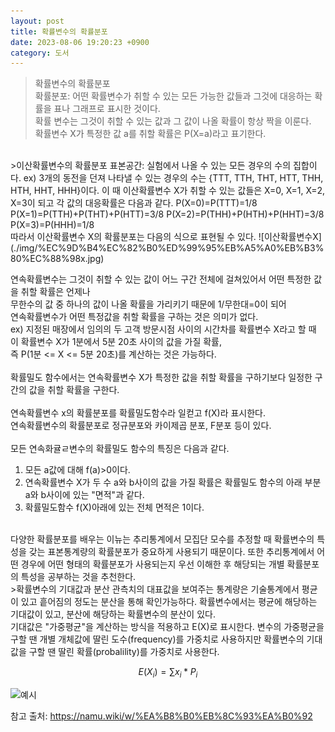```yaml
---
layout: post
title: 확률변수의 확률분포
date: 2023-08-06 19:20:23 +0900
category: 도서
---
```

>확률변수의 확률분포  
확률분포: 어떤 확률변수가 취할 수 있는 모든 가능한 값들과 그것에 대응하는 확률을 표나 그래프로 표시한 것이다.  
확률 변수는 그것이 취할 수 있는 값과 그 값이 나올 확률이 항상 짝을 이룬다.  
확률변수 X가 특정한 값 a를 취할 확률은 P(X=a)라고 표기한다.  
<br>
>이산확률변수의 확률분포  
표본공간: 실험에서 나올 수 있는 모든 경우의 수의 집합이다.    
ex) 3개의 동전을 던져 나타낼 수 있는 경우의 수는 {TTT, TTH, THT, HTT, THH, HTH, HHT, HHH}이다.  
이 때 이산확률변수 X가 취할 수 있는 값들은 X=0, X=1, X=2, X=3이 되고 각 값의 대응확률은 다음과 같다.  
P(X=0)=P(TTT)=1/8
P(X=1)=P(TTH)+P(THT)+P(HTT)=3/8  
P(X=2)=P(THH)+P(HTH)+P(HHT)=3/8  
P(X=3)=P(HHH)=1/8  
<br>
따라서 이산확률변수 X의 확률분포는 다음의 식으로 표현될 수 있다.  
![이산확률변수X](./img/%EC%9D%B4%EC%82%B0%ED%99%95%EB%A5%A0%EB%B3%80%EC%88%98x.jpg)  
<br>

연속확률변수는 그것이 취할 수 있는 값이 어느 구간 전체에 걸쳐있어서 어떤 특정한 값을 취할 확률은 언제나  
무한수의 값 중 하나의 값이 나올 확률을 가리키기 때문에 1/무한대=0이 되어   
연속확률변수가 어떤 특정값을 취할 확률을 구하는 것은 의미가 없다.   
ex) 지정된 매장에서 임의의 두 고객 방문시점 사이의 시간차를 확률변수 X라고 할 때 이 확률변수 X가 1분에서 5분 20초 사이의 값을 가질 확률,  
즉 P(1분 <= X <= 5분 20초)를 계산하는 것은 가능하다.  
<br>
확률밀도 함수에서는 연속확률변수 X가 특정한 값을 취할 확률을 구하기보다 일정한 구간의 값을 취할 확률을 구한다.  
<br>
연속확률변수 x의 확률분포를 확률밀도함수라 일컫고 f(X)라 표시한다.  
연속확률변수의 확률분포로 정규분포와 카이제곱 분포, F분포 등이 있다.  
<br>
모든 연속화귤ㄹ변수의 확률밀도 함수의 특징은 다음과 같다.  
1. 모든 a값에 대해 f(a)>0이다.  
2. 연속확률변수 X가 두 수 a와 b사이의 값을 가질 확률은 확률밀도 함수의 아래 부분 a와 b사이에 있는 "면적"과 같다.  
3. 확률밀도함수 f(X)아래에 있는 전체 면적은 1이다.  
<br>
다양한 확률분포를 배우는 이뉴는 추리통계에서 모집단 모수를 추정할 때 확률변수의 특성을 갖는 표본통계량의 확률분포가 중요하게  
사용되기 때문이다. 또한 추리통계에서 어떤 경우에 어떤 형태의 확률분포가 사용되는지 우선 이해한 후 해당되는 개별 확률분포의 특성을  
공부하는 것을 추천한다.  
<br>
>확률변수의 기대값과 분산  
관측치의 대표값을 보여주는 통계량은 기술통계에서 평균이 있고 흩어짐의 정도는 분산을 통해 확인가능하다.  
확률변수에서는 평균에 해당하는 기대값이 있고, 분산에 해당하는 확률변수의 분산이 있다.  
<br>
기대값은 "가중평균"을 계산하는 방식을 적용하고 E(X)로 표시한다.  
변수의 가중평균을 구할 땐 개별 개체값에 딸린 도수(frequency)를 가중치로 사용하지만  
확률변수의 기대값을 구할 땐 딸린 확률(probalility)를 가중치로 사용한다.  

$$ E(X_{i})=  \sum x_{i}* P_{i} $$   


![예시](https://wikimedia.org/api/rest_v1/media/math/render/svg/68512c225071812574cdcd829b5c0175891d3d1a)  



참고 출처: https://namu.wiki/w/%EA%B8%B0%EB%8C%93%EA%B0%92    
